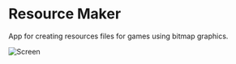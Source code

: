 Resource Maker
=============

App for creating resources files for games using bitmap graphics.

![Screen](https://dl.dropboxusercontent.com/u/219546/pub/projects/github_screens/resource.jpg)
